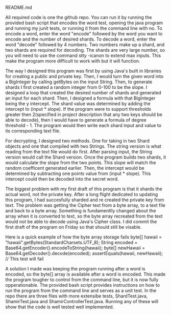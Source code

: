 README.md

All required code is one the github repo. You can run it by running the provided bash script that encodes the word test, opening the java program and running my junit tests, or running it from the command line with no. To encode a word, enter the word "encode" followed by the word you want to encode and the number of desired shards. To decode a word, enter the word "decode" followed by 4 numbers. Two numbers make up a shard, and two shards are required for decoding. The shards are very large number, so you will need to use the command stty -icanon to extend max inputs. This make the program more difficult to work with but it will function.

The way I designed this program was first by using Java's built in libraries for creating a public and private key. Then,  I would turn the given word into a BigInteger by calling getBytes on the input String. Then, to generate shards I first created a random integer from 0-100 to be the slope. I designed a loop that created the desired number of shards and generated an input for each shard. Then, I designed a formula with that BigInteger being the y intercept. The shard value was determined by adding the intercept to (input * slope). If the program were to support thresholds greater then 2(specified in project description that any two keys should be able to decode), then I would have to generate a formula of degree threshold - 1. The program would then write each shard input and value to its corresponding text file. 

For decrypting, I designed two methods. One for taking in two Shard objects and one that compiled with two Strings. The string version is what reading from the text file would do first. After parsing input, the String version would call the Shard version. Once the program builds two shards, it would calculate the slope from the two points. This slope will match the random coefficent generated earlier. Then, the intercept would be determined by subtracting one points value from (input * slope). This intercept could then be decoded into the secret word.

The biggest problem with my first draft of this program is that it shards the actual word, not the private key. After a long flight dedicated to updating this program, I had succesfully sharded and re created the private key from text. The problem was getting the Cipher text from a byte array, to a text file and back to a byte array. Something is fundamentlly changed about the array when it is converted to text, so the byte array recreated from the text would not be able to decode using Java's Cipher class. I did commit the first draft of the program on Friday so that should still be visable.

Here is a quick example of how the byte array storage fails
    byte[] hawaii = "hawaii".getBytes(StandardCharsets.UTF_8);
    String encoded = Base64.getEncoder().encodeToString(hawaii);
    byte[] newHawaii = Base64.getDecoder().decode(encoded);
    assertEquals(hawaii, newHawaii); // This test will fail

A solution I made was keeping the program running after a word is encoded, so the byte[] array is available after a word is encoded. This made the program tougher to control from the command line, but it is now fully opperationable. The provided bash script provides instructions on how to run the program from the command line and serves as a unit test. In the repo there are three files with more extensibe tests, ShardTest.java, ShamirTest.java and ShamirControllerTest.java. Running any of these will show that the code is well tested well implemented. 